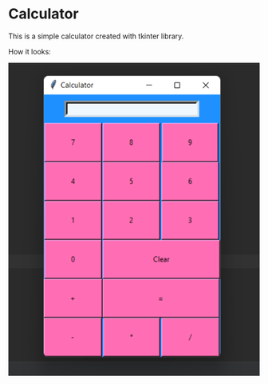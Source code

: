 # Calculator
 This is a simple calculator created with tkinter library.
 
 
 How it looks:

![alt text](https://github.com/GalkaKG/Calculator/blob/main/%D0%BC%D0%BE%D1%8F%D1%82%20%D0%BA%D0%B0%D0%BB%D0%BA%D1%83%D0%BB%D0%B0%D1%82%D0%BE%D1%80.png)
